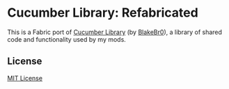 # Cucumber Library: Refabricated 

This is a Fabric port of [Cucumber Library](https://www.curseforge.com/minecraft/mc-mods/cucumber) (by [BlakeBr0](https://www.curseforge.com/members/blakebr0)), a library of shared code and functionality used by my mods.

## License

[MIT License](./LICENSE)
